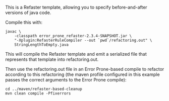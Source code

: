 This is a Refaster template, allowing you to specify before-and-after versions
of java code.

Compile this with:

```shell
javac \
    -classpath error_prone_refaster-2.3.4-SNAPSHOT.jar \
    "-Xplugin:RefasterRuleCompiler --out `pwd`/refactoring.out" \
    StringLengthToEmpty.java
```

This will compile the Refaster template and emit a serialized file that
represents that template into refactoring.out.

Then use the refactoring.out file in an Error Prone-based compile to refactor
according to this refactoring (the maven profile configured in this example
passes the correct arguments to the Error Prone compile):

```shell
cd ../maven/refaster-based-cleanup
mvn clean compile -Pfixerrors
```
